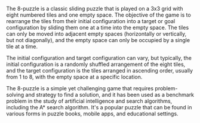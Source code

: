The 8-puzzle is a classic sliding puzzle that is played on a 3x3 grid with eight numbered tiles and one empty space. The objective of the game is to rearrange the tiles from their initial configuration into a target or goal configuration by sliding them one at a time into the empty space. The tiles can only be moved into adjacent empty spaces (horizontally or vertically, but not diagonally), and the empty space can only be occupied by a single tile at a time.

The initial configuration and target configuration can vary, but typically, the initial configuration is a randomly shuffled arrangement of the eight tiles, and the target configuration is the tiles arranged in ascending order, usually from 1 to 8, with the empty space at a specific location.

The 8-puzzle is a simple yet challenging game that requires problem-solving and strategy to find a solution, and it has been used as a benchmark problem in the study of artificial intelligence and search algorithms, including the A* search algorithm. It's a popular puzzle that can be found in various forms in puzzle books, mobile apps, and educational settings.
